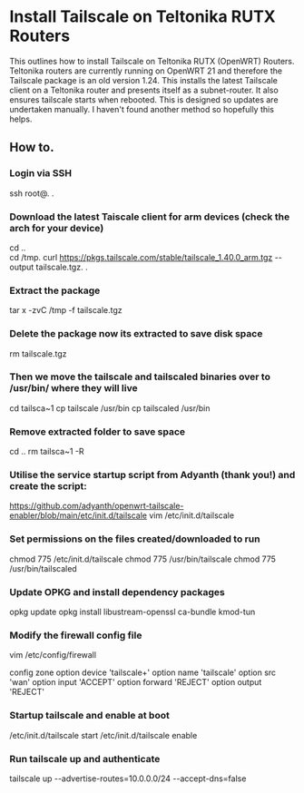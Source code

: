 # Install Tailscale on Teltonika RUTX Routers
This outlines how to install Tailscale on Teltonika RUTX (OpenWRT) Routers.
Teltonika routers are currently running on OpenWRT 21 and therefore the Tailscale package is an old version 1.24.
This installs the latest Tailscale client on a Teltonika router and presents itself as a subnet-router.  It also ensures tailscale starts when rebooted.
This is designed so updates are undertaken manually.
I haven't found another method so hopefully this helps.  

## How to.

### Login via SSH
  ssh root@<ip address>. 
  <gui password>. 
  
### Download the latest Taiscale client for arm devices (check the arch for your device)
  cd ..  
  cd /tmp. 
  curl https://pkgs.tailscale.com/stable/tailscale_1.40.0_arm.tgz --output tailscale.tgz. 
  <get from the latest tailscale source>. 

### Extract the package
  tar x -zvC /tmp -f tailscale.tgz
 
### Delete the package now its extracted to save disk space
  rm tailscale.tgz

### Then we move the tailscale and tailscaled binaries over to /usr/bin/ where they will live
  cd tailsca~1
  cp tailscale /usr/bin
  cp tailscaled /usr/bin
  
### Remove extracted folder to save space
  cd ..
  rm tailsca~1 -R

### Utilise the service startup script from Adyanth (thank you!) and create the script:
  https://github.com/adyanth/openwrt-tailscale-enabler/blob/main/etc/init.d/tailscale
  vim /etc/init.d/tailscale
  <paste it there>

### Set permissions on the files created/downloaded to run
  chmod 775 /etc/init.d/tailscale
  chmod 775 /usr/bin/tailscale
  chmod 775 /usr/bin/tailscaled

### Update OPKG and install dependency packages
  opkg update
  opkg install libustream-openssl ca-bundle kmod-tun
  <ignore kernal errors> 

### Modify the firewall config file
  vim /etc/config/firewall
  <append to the bottom the following>
 
  config zone
    option device 'tailscale+'
    option name 'tailscale'
    option src 'wan'
    option input 'ACCEPT'
    option forward 'REJECT'
    option output 'REJECT'
    
### Startup tailscale and enable at boot
  /etc/init.d/tailscale start
  /etc/init.d/tailscale enable

### Run tailscale up and authenticate
  tailscale up --advertise-routes=10.0.0.0/24 --accept-dns=false
  

